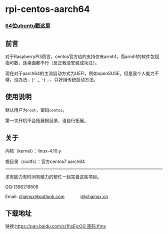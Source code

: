 # rpi-centos-aarch64

### [64位ubuntu戳这里](https://github.com/chainsx/ubuntu64-rpi)

## 前言

对于RaspberryPi3而言，centos官方给的支持仅有armhf，而armhf的软件包屈指可数，连桌面都不行（反正我没安装成功过）。

现在对于aarch64的主流启动方式为UEFI，例如openSUSE，但是我个人能力不够，没办法╮(╯_╰)╭，只好用传统启动方法。

## 使用说明

默认用户为`root`，密码`centos`。

第一次开机不会拓展根目录，请自行拓展。

## 关于

内核（kernel）：linux-4.10.y

根目录（rootfs）：官方centos7 aarch64

**************************

求有能力有时间有精力的帮忙一起完善这些项目。

QQ:1396219808

Email: chainsx@outlook.com               i@chainsx.cn

## 下载地址

链接:https://pan.baidu.com/s/1hsEjcOG 密码:lfmx
